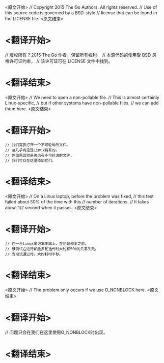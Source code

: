 
<原文开始>
// Copyright 2015 The Go Authors. All rights reserved.
// Use of this source code is governed by a BSD-style
// license that can be found in the LICENSE file.
<原文结束>

# <翻译开始>
// 版权所有 ? 2015 The Go 作者。保留所有权利。
// 本源代码的使用受 BSD 风格许可证约束，
// 该许可证可在 LICENSE 文件中找到。
# <翻译结束>


<原文开始>
	// We need to open a non-pollable file.
	// This is almost certainly Linux-specific,
	// but if other systems have non-pollable files,
	// we can add them here.
<原文结束>

# <翻译开始>
	// 我们需要打开一个不可轮询的文件。
	// 这几乎肯定是Linux特有的，
	// 但如果其他系统也有不可轮询的文件，
	// 我们可以在这里添加它们。
# <翻译结束>


<原文开始>
	// On a Linux laptop, before the problem was fixed,
	// this test failed about 50% of the time with this
	// number of iterations.
	// It takes about 1/2 second when it passes.
<原文结束>

# <翻译开始>
	// 在一台Linux笔记本电脑上，在问题修复之前，
	// 该测试在进行如此多轮迭代时大约有50%的几率失败。
	// 当测试通过时，大约耗时半秒。
# <翻译结束>


<原文开始>
// The problem only occurs if we use O_NONBLOCK here.
<原文结束>

# <翻译开始>
// 问题只会在我们在这里使用O_NONBLOCK时出现。
# <翻译结束>

